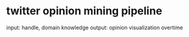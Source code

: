 # twitter opinion mining pipeline

input: handle, domain knowledge
output: opinion visualization overtime
